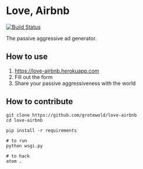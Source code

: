 Love, Airbnb
============
[![Build Status](https://img.shields.io/travis/grotewold/love-airbnb/master.svg)](https://travis-ci.org/grotewold/love-airbnb)

The passive aggressive ad generator.

## How to use

  1. https://love-airbnb.herokuapp.com
  2. Fill out the form
  3. Share your passive aggressiveness with the world

## How to contribute

```
git clone https://github.com/grotewold/love-airbnb
cd love-airbnb

pip install -r requirements

# to run
python wsgi.py

# to hack
atom .
```
